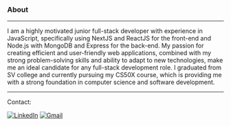 <h3>About</h3>
<hr/>
I am a highly motivated junior full-stack developer with experience in JavaScript, specifically using NextJS and ReactJS for the front-end and Node.js with MongoDB and Express for the back-end. My passion for creating efficient and user-friendly web applications, combined with my strong problem-solving skills and ability to adapt to new technologies, make me an ideal candidate for any full-stack development role. I graduated from SV college and currently pursuing my CS50X course, which is providing me with a strong foundation in computer science and software development.
<hr/>

<p>Contact:<p/>

[linkedin-shield]: https://img.shields.io/badge/-LinkedIn-black.svg?style=flat-square&logo=linkedin&colorB=0077B5
[linkedin-url]: linkedin.com/in/david-beninson
[gmail-shield]: https://img.shields.io/badge/-Gmail-lightred.svg?style=flat-square&logo=gmail&colorB=#aaaaa
[gmail-url]: mailto:davidbeninson@gmail.com
[![LinkedIn][linkedin-shield]][linkedin-url] [![Gmail][gmail-shield]][gmail-url]


